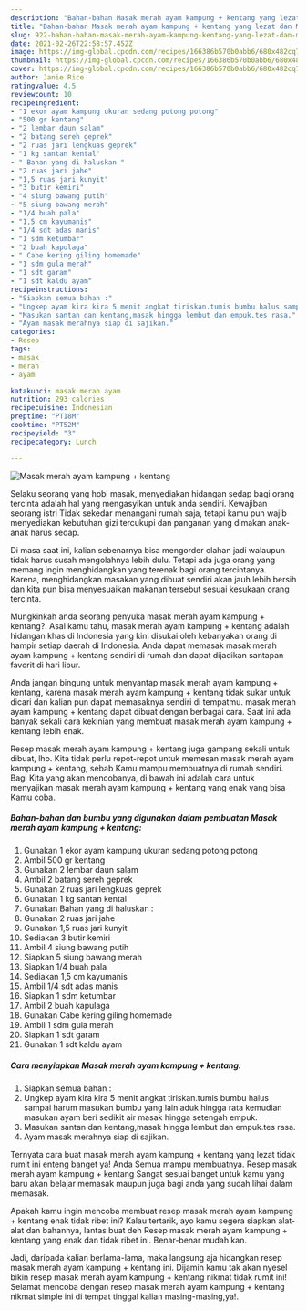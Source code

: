 ```yaml
---
description: "Bahan-bahan Masak merah ayam kampung + kentang yang lezat dan Mudah Dibuat"
title: "Bahan-bahan Masak merah ayam kampung + kentang yang lezat dan Mudah Dibuat"
slug: 922-bahan-bahan-masak-merah-ayam-kampung-kentang-yang-lezat-dan-mudah-dibuat
date: 2021-02-26T22:58:57.452Z
image: https://img-global.cpcdn.com/recipes/166386b570b0abb6/680x482cq70/masak-merah-ayam-kampung-kentang-foto-resep-utama.jpg
thumbnail: https://img-global.cpcdn.com/recipes/166386b570b0abb6/680x482cq70/masak-merah-ayam-kampung-kentang-foto-resep-utama.jpg
cover: https://img-global.cpcdn.com/recipes/166386b570b0abb6/680x482cq70/masak-merah-ayam-kampung-kentang-foto-resep-utama.jpg
author: Janie Rice
ratingvalue: 4.5
reviewcount: 10
recipeingredient:
- "1 ekor ayam kampung ukuran sedang potong potong"
- "500 gr kentang"
- "2 lembar daun salam"
- "2 batang sereh geprek"
- "2 ruas jari lengkuas geprek"
- "1 kg santan kental"
- " Bahan yang di haluskan "
- "2 ruas jari jahe"
- "1,5 ruas jari kunyit"
- "3 butir kemiri"
- "4 siung bawang putih"
- "5 siung bawang merah"
- "1/4 buah pala"
- "1,5 cm kayumanis"
- "1/4 sdt adas manis"
- "1 sdm ketumbar"
- "2 buah kapulaga"
- " Cabe kering giling homemade"
- "1 sdm gula merah"
- "1 sdt garam"
- "1 sdt kaldu ayam"
recipeinstructions:
- "Siapkan semua bahan :"
- "Ungkep ayam kira kira 5 menit angkat tiriskan.tumis bumbu halus sampai harum masukan bumbu yang lain aduk hingga rata kemudian masukan ayam beri sedikit air masak hingga setengah empuk."
- "Masukan santan dan kentang,masak hingga lembut dan empuk.tes rasa."
- "Ayam masak merahnya siap di sajikan."
categories:
- Resep
tags:
- masak
- merah
- ayam

katakunci: masak merah ayam 
nutrition: 293 calories
recipecuisine: Indonesian
preptime: "PT18M"
cooktime: "PT52M"
recipeyield: "3"
recipecategory: Lunch

---
```



![Masak merah ayam kampung + kentang](https://img-global.cpcdn.com/recipes/166386b570b0abb6/680x482cq70/masak-merah-ayam-kampung-kentang-foto-resep-utama.jpg)

Selaku seorang yang hobi masak, menyediakan hidangan sedap bagi orang tercinta adalah hal yang mengasyikan untuk anda sendiri. Kewajiban seorang istri Tidak sekedar menangani rumah saja, tetapi kamu pun wajib menyediakan kebutuhan gizi tercukupi dan panganan yang dimakan anak-anak harus sedap.

Di masa  saat ini, kalian sebenarnya bisa mengorder olahan jadi walaupun tidak harus susah mengolahnya lebih dulu. Tetapi ada juga orang yang memang ingin menghidangkan yang terenak bagi orang tercintanya. Karena, menghidangkan masakan yang dibuat sendiri akan jauh lebih bersih dan kita pun bisa menyesuaikan makanan tersebut sesuai kesukaan orang tercinta. 



Mungkinkah anda seorang penyuka masak merah ayam kampung + kentang?. Asal kamu tahu, masak merah ayam kampung + kentang adalah hidangan khas di Indonesia yang kini disukai oleh kebanyakan orang di hampir setiap daerah di Indonesia. Anda dapat memasak masak merah ayam kampung + kentang sendiri di rumah dan dapat dijadikan santapan favorit di hari libur.

Anda jangan bingung untuk menyantap masak merah ayam kampung + kentang, karena masak merah ayam kampung + kentang tidak sukar untuk dicari dan kalian pun dapat memasaknya sendiri di tempatmu. masak merah ayam kampung + kentang dapat dibuat dengan berbagai cara. Saat ini ada banyak sekali cara kekinian yang membuat masak merah ayam kampung + kentang lebih enak.

Resep masak merah ayam kampung + kentang juga gampang sekali untuk dibuat, lho. Kita tidak perlu repot-repot untuk memesan masak merah ayam kampung + kentang, sebab Kamu mampu membuatnya di rumah sendiri. Bagi Kita yang akan mencobanya, di bawah ini adalah cara untuk menyajikan masak merah ayam kampung + kentang yang enak yang bisa Kamu coba.

<!--inarticleads1-->

##### Bahan-bahan dan bumbu yang digunakan dalam pembuatan Masak merah ayam kampung + kentang:

1. Gunakan 1 ekor ayam kampung ukuran sedang potong potong
1. Ambil 500 gr kentang
1. Gunakan 2 lembar daun salam
1. Ambil 2 batang sereh geprek
1. Gunakan 2 ruas jari lengkuas geprek
1. Gunakan 1 kg santan kental
1. Gunakan  Bahan yang di haluskan :
1. Gunakan 2 ruas jari jahe
1. Gunakan 1,5 ruas jari kunyit
1. Sediakan 3 butir kemiri
1. Ambil 4 siung bawang putih
1. Siapkan 5 siung bawang merah
1. Siapkan 1/4 buah pala
1. Sediakan 1,5 cm kayumanis
1. Ambil 1/4 sdt adas manis
1. Siapkan 1 sdm ketumbar
1. Ambil 2 buah kapulaga
1. Gunakan  Cabe kering giling homemade
1. Ambil 1 sdm gula merah
1. Siapkan 1 sdt garam
1. Gunakan 1 sdt kaldu ayam




<!--inarticleads2-->

##### Cara menyiapkan Masak merah ayam kampung + kentang:

1. Siapkan semua bahan :
1. Ungkep ayam kira kira 5 menit angkat tiriskan.tumis bumbu halus sampai harum masukan bumbu yang lain aduk hingga rata kemudian masukan ayam beri sedikit air masak hingga setengah empuk.
1. Masukan santan dan kentang,masak hingga lembut dan empuk.tes rasa.
1. Ayam masak merahnya siap di sajikan.




Ternyata cara buat masak merah ayam kampung + kentang yang lezat tidak rumit ini enteng banget ya! Anda Semua mampu membuatnya. Resep masak merah ayam kampung + kentang Sangat sesuai banget untuk kamu yang baru akan belajar memasak maupun juga bagi anda yang sudah lihai dalam memasak.

Apakah kamu ingin mencoba membuat resep masak merah ayam kampung + kentang enak tidak ribet ini? Kalau tertarik, ayo kamu segera siapkan alat-alat dan bahannya, lantas buat deh Resep masak merah ayam kampung + kentang yang enak dan tidak ribet ini. Benar-benar mudah kan. 

Jadi, daripada kalian berlama-lama, maka langsung aja hidangkan resep masak merah ayam kampung + kentang ini. Dijamin kamu tak akan nyesel bikin resep masak merah ayam kampung + kentang nikmat tidak rumit ini! Selamat mencoba dengan resep masak merah ayam kampung + kentang nikmat simple ini di tempat tinggal kalian masing-masing,ya!.

